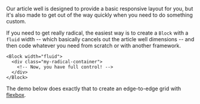 Our article well is designed to provide a basic responsive layout for you, but it's also made to get out of the way quickly when you need to do something custom.

If you need to get really radical, the easiest way is to create a `Block` with a `fluid` width -- which basically cancels out the article well dimensions -- and then code whatever you need from scratch or with another framework.

```svelte
<Block width="fluid">
  <div class="my-radical-container">
    <!-- Now, you have full control! -->
  </div>
</Block>
```

The demo below does exactly that to create an edge-to-edge grid with [flexbox](https://css-tricks.com/snippets/css/a-guide-to-flexbox/).
